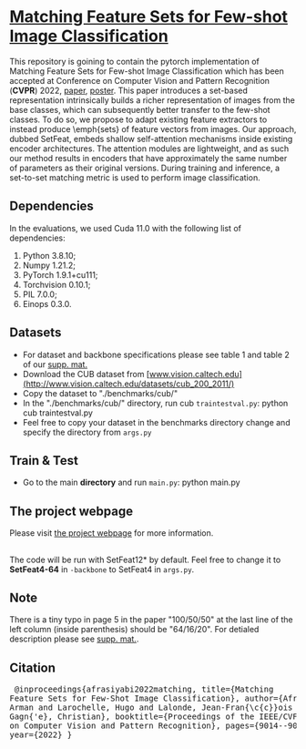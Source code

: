 #  [Matching Feature Sets for Few-shot Image Classification](https://lvsn.github.io/SetFeat/) 
 
This repository is goining to contain the pytorch implementation of Matching Feature Sets for Few-shot Image Classification which has been accepted at Conference on Computer Vision and Pattern Recognition (**CVPR**) 2022, [paper](https://openaccess.thecvf.com/content/CVPR2022/papers/Afrasiyabi_Matching_Feature_Sets_for_Few-Shot_Image_Classification_CVPR_2022_paper.pdf),
[poster](https://lvsn.github.io/SetFeat/assets/SetFeat_Poster.pdf). This paper introduces a set-based representation intrinsically builds a richer representation of images from the base classes, which can subsequently better transfer to the few-shot classes. To do so, we propose to adapt existing feature extractors to instead produce \emph{sets} of feature vectors from images. Our approach, dubbed SetFeat, embeds shallow self-attention mechanisms inside existing encoder architectures. The attention modules are lightweight, and as such our method results in encoders that have approximately the same number of parameters as their original versions. During training and inference, a set-to-set matching metric is used to perform image classification.
 

 
## Dependencies
In the evaluations, we used Cuda 11.0 with the following list of dependencies:
1. Python 3.8.10; 
2. Numpy 1.21.2; 
3. PyTorch 1.9.1+cu111; 
4. Torchvision 0.10.1; 
5. PIL 7.0.0; 
6. Einops 0.3.0.



## Datasets
- For dataset and backbone specifications please see table 1 and table 2 of our [supp. mat.](https://openaccess.thecvf.com/content/CVPR2022/supplemental/Afrasiyabi_Matching_Feature_Sets_CVPR_2022_supplemental.pdf)
- Download the CUB dataset from [www.vision.caltech.edu](http://www.vision.caltech.edu/datasets/cub_200_2011/)
- Copy the dataset to "./benchmarks/cub/"
- In the "./benchmarks/cub/" directory, run cub <code>traintestval.py</code>: python cub traintestval.py
- Feel free to copy your dataset in the benchmarks directory change and specify the directory from <code>args.py</code>

## Train & Test 
 - Go to the main **directory** and run <code>main.py</code>: python main.py


## The project webpage
Please visit [the project webpage](https://lvsn.github.io/SetFeat/) for more information.


## 
The code will be run with SetFeat12* by default. Feel free to change it to **SetFeat4-64** in <code>-backbone</code> to SetFeat4 in <code>args.py</code>. 

## Note 
There is a tiny typo in page 5 in the paper "100/50/50" at the last line of the left column (inside parenthesis) should be "64/16/20". For detialed description please see [supp. mat.](https://openaccess.thecvf.com/content/CVPR2022/supplemental/Afrasiyabi_Matching_Feature_Sets_CVPR_2022_supplemental.pdf).
 

## Citation
</code><pre>
@inproceedings{afrasiyabi2022matching,
  title={Matching Feature Sets for Few-Shot Image Classification},
  author={Afrasiyabi, Arman and Larochelle, Hugo and Lalonde, Jean-Fran{\c{c}}ois and Gagn{\'e}, Christian},
  booktitle={Proceedings of the IEEE/CVF Conference on Computer Vision and Pattern Recognition},
  pages={9014--9024},
  year={2022}
}
</code></pre>
